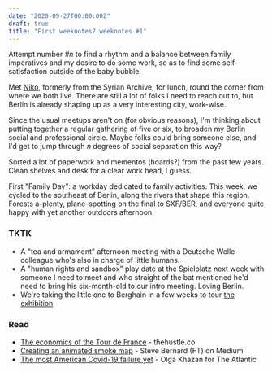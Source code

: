 ```yaml
---
date: "2020-09-27T00:00:00Z"
draft: true
title: "First weeknotes? weeknotes #1"
---
```


Attempt number _#n_ to find a rhythm and a balance between family imperatives and my desire to do some work, so as to find some self-satisfaction outside of the baby bubble.

Met [Niko](http://niko.io/), formerly from the Syrian Archive, for lunch, round the corner from where we both live. There are still a lot of folks I need to reach out to, but Berlin is already shaping up as a very interesting city, work-wise.

Since the usual meetups aren't on (for obvious reasons), I'm thinking about putting together a regular gathering of five or six, to broaden my Berlin social and professional circle. Maybe folks could bring someone else, and I'd get to jump through _n_ degrees of social separation this way?

Sorted a lot of paperwork and mementos (hoards?) from the past few years. Clean shelves and desk for a clear work head, I guess.

First "Family Day": a workday dedicated to family activities. This week, we cycled to the southeast of Berlin, along the rivers that shape this region. Forests a-plenty, plane-spotting on the final to SXF/BER, and everyone quite happy with yet another outdoors afternoon.

### TKTK

- A "tea and armament" afternoon meeting with a Deutsche Welle colleague who's also in charge of little humans.
- A "human rights and sandbox" play date at the Spielplatz next week with someone I need to meet and who straight of the bat mentioned he'd need to bring his six-month-old to our intro meeting. Loving Berlin.
- We're taking the little one to Berghain in a few weeks to tour [the exhibition](https://www.studio.berlin/)

### Read

- [The economics of the Tour de France](https://thehustle.co/the-economics-of-the-tour-de-france/) - thehustle.co
- [Creating an animated smoke map](https://medium.com/@steve.bernard/etcdf-optionscreating-animated-smoke-map-4cd8f3480da4) - Steve Bernard (FT) on Medium
- [The most American Covid-19 failure yet](https://www.theatlantic.com/politics/archive/2020/08/contact-tracing-hr-6666-working-us/615637) - Olga Khazan for The Atlantic
